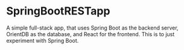 # SpringBootRESTapp
A simple full-stack app, that uses Spring Boot as the backend server, OrientDB as the database, and React for the frontend. This is to just experiment with Spring Boot.
